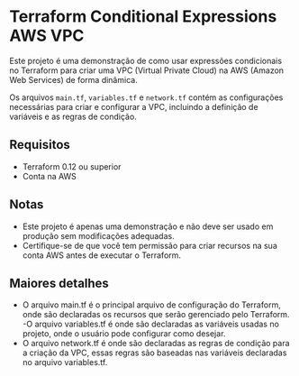 # Terraform Conditional Expressions AWS VPC

Este projeto é uma demonstração de como usar expressões condicionais no Terraform para criar uma VPC (Virtual Private Cloud) na AWS (Amazon Web Services) de forma dinâmica.

Os arquivos `main.tf`, `variables.tf` e `network.tf` contém as configurações necessárias para criar e configurar a VPC, incluindo a definição de variáveis ​​e as regras de condição.

## Requisitos

- Terraform 0.12 ou superior
- Conta na AWS

## Notas

- Este projeto é apenas uma demonstração e não deve ser usado em produção sem modificações adequadas.
- Certifique-se de que você tem permissão para criar recursos na sua conta AWS antes de executar o Terraform.

## Maiores detalhes

- O arquivo main.tf é o principal arquivo de configuração do Terraform, onde são declaradas os recursos que serão gerenciado pelo Terraform.
  -O arquivo variables.tf é onde são declaradas as variáveis usadas no projeto, onde o usuário pode configurar como desejar.
- O arquivo network.tf é onde são declaradas as regras de condição para a criação da VPC, essas regras são baseadas nas variáveis declaradas no arquivo variables.tf.
